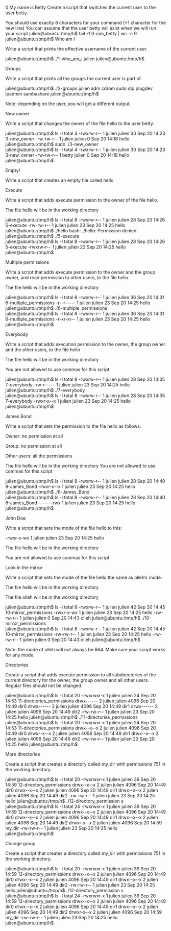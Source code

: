 0 My name is Betty
Create a script that switches the current user to the user betty.

You should use exactly 8 characters for your command (+1 character for the new line)
You can assume that the user betty will exist when we will run your script
julien@ubuntu:/tmp/h$ tail -1 0-iam_betty | wc -c
9
julien@ubuntu:/tmp/h$
Who am I 

Write a script that prints the effective username of the current user. 

julien@ubuntu:/tmp/h$ ./1-who_am_i 
julien 
julien@ubuntu:/tmp/h$ 

Groups  

Write a script that prints all the groups the current user is part of. 

julien@ubuntu:/tmp/h$ ./2-groups 
julien adm cdrom sudo dip plugdev lpadmin sambashare 
julien@ubuntu:/tmp/h$  
 

Note: depending on the user, you will get a different output. 

New owner 

Write a script that changes the owner of the file hello to the user betty. 

julien@ubuntu:/tmp/h$ ls -l 
total 4 
-rwxrw-r-- 1 julien julien 30 Sep 20 14:23 3-new_owner 
-rw-rw-r-- 1 julien julien  0 Sep 20 14:18 hello 
julien@ubuntu:/tmp/h$ sudo ./3-new_owner  
julien@ubuntu:/tmp/h$ ls -l 
total 4 
-rwxrw-r-- 1 julien julien 30 Sep 20 14:23 3-new_owner 
-rw-rw-r-- 1 betty  julien  0 Sep 20 14:18 hello 
julien@ubuntu:/tmp/h$ 

Empty! 

Write a script that creates an empty file called hello 

Execute 

Write a script that adds execute permission to the owner of the file hello. 

The file hello will be in the working directory 

julien@ubuntu:/tmp/h$ ls -l 
total 8 
-rwxrw-r-- 1 julien julien 28 Sep 20 14:26 5-execute 
-rw-rw-r-- 1 julien julien 23 Sep 20 14:25 hello 
julien@ubuntu:/tmp/h$ ./hello 
bash: ./hello: Permission denied 
julien@ubuntu:/tmp/h$ ./5-execute  
julien@ubuntu:/tmp/h$ ls -l 
total 8 
-rwxrw-r-- 1 julien julien 28 Sep 20 14:26 5-execute 
-rwxrw-r-- 1 julien julien 23 Sep 20 14:25 hello 
julien@ubuntu:/tmp/h$ 

Multiple permissions 

Write a script that adds execute permission to the owner and the group owner, and read permission to other users, to the file hello. 

The file hello will be in the working directory 

julien@ubuntu:/tmp/h$ ls -l 
total 8 
-rwxrw-r-- 1 julien julien 36 Sep 20 14:31 6-multiple_permissions 
-r--r----- 1 julien julien 23 Sep 20 14:25 hello 
julien@ubuntu:/tmp/h$ ./6-multiple_permissions  
julien@ubuntu:/tmp/h$ ls -l 
total 8 
-rwxrw-r-- 1 julien julien 36 Sep 20 14:31 6-multiple_permissions 
-r-xr-xr-- 1 julien julien 23 Sep 20 14:25 hello 
julien@ubuntu:/tmp/h$ 

Everybody 

Write a script that adds execution permission to the owner, the group owner and the other users, to the file hello 

The file hello will be in the working directory 

You are not allowed to use commas for this script 

julien@ubuntu:/tmp/h$ ls -l 
total 8 
-rwxrw-r-- 1 julien julien 28 Sep 20 14:35 7-everybody 
-rw-r----- 1 julien julien 23 Sep 20 14:25 hello 
julien@ubuntu:/tmp/h$ ./7-everybody  
julien@ubuntu:/tmp/h$ ls -l 
total 8 
-rwxrw-r-- 1 julien julien 28 Sep 20 14:35 7-everybody 
-rwxr-x--x 1 julien julien 23 Sep 20 14:25 hello 
julien@ubuntu:/tmp/h$ 

James Bond 

Write a script that sets the permission to the file hello as follows: 

Owner: no permission at all 

Group: no permission at all 

Other users: all the permissions 

The file hello will be in the working directory You are not allowed to use commas for this script 

julien@ubuntu:/tmp/h$ ls -l 
total 8 
-rwxrw-r-- 1 julien julien 28 Sep 20 14:40 8-James_Bond 
-rwxr-x--x 1 julien julien 23 Sep 20 14:25 hello 
julien@ubuntu:/tmp/h$ ./8-James_Bond  
julien@ubuntu:/tmp/h$ ls -l 
total 8 
-rwxrw-r-- 1 julien julien 28 Sep 20 14:40 8-James_Bond 
-------rwx 1 julien julien 23 Sep 20 14:25 hello 
julien@ubuntu:/tmp/h$ 

John Doe 

Write a script that sets the mode of the file hello to this: 

-rwxr-x-wx 1 julien julien 23 Sep 20 14:25 hello 
 

The file hello will be in the working directory 

You are not allowed to use commas for this script 

Look in the mirror 

Write a script that sets the mode of the file hello the same as olleh’s mode. 

The file hello will be in the working directory 

The file olleh will be in the working directory 

julien@ubuntu:/tmp/h$ ls -l 
total 8 
-rwxrw-r-- 1 julien julien 42 Sep 20 14:45 10-mirror_permissions 
-rwxr-x-wx 1 julien julien 23 Sep 20 14:25 hello 
-rw-rw-r-- 1 julien julien  0 Sep 20 14:43 olleh 
julien@ubuntu:/tmp/h$ ./10-mirror_permissions  
julien@ubuntu:/tmp/h$ ls -l 
total 8 
-rwxrw-r-- 1 julien julien 42 Sep 20 14:45 10-mirror_permissions 
-rw-rw-r-- 1 julien julien 23 Sep 20 14:25 hello 
-rw-rw-r-- 1 julien julien  0 Sep 20 14:43 olleh 
julien@ubuntu:/tmp/h$  
 

Note: the mode of olleh will not always be 664. Make sure your script works for any mode. 

Directories 

Create a script that adds execute permission to all subdirectories of the current directory for the owner, the group owner and all other users. Regular files should not be changed. 

julien@ubuntu:/tmp/h$ ls -l 
total 20 
-rwxrwxr-x 1 julien julien   24 Sep 20 14:53 11-directories_permissions 
drwx------ 2 julien julien 4096 Sep 20 14:49 dir0 
drwx------ 2 julien julien 4096 Sep 20 14:49 dir1 
drwx------ 2 julien julien 4096 Sep 20 14:49 dir2 
-rw-rw-r-- 1 julien julien   23 Sep 20 14:25 hello 
julien@ubuntu:/tmp/h$ ./11-directories_permissions  
julien@ubuntu:/tmp/h$ ls -l 
total 20 
-rwxrwxr-x 1 julien julien   24 Sep 20 14:53 11-directories_permissions 
drwx--x--x 2 julien julien 4096 Sep 20 14:49 dir0 
drwx--x--x 2 julien julien 4096 Sep 20 14:49 dir1 
drwx--x--x 2 julien julien 4096 Sep 20 14:49 dir2 
-rw-rw-r-- 1 julien julien   23 Sep 20 14:25 hello 
julien@ubuntu:/tmp/h$ 

More directories 

Create a script that creates a directory called my_dir with permissions 751 in the working directory. 

julien@ubuntu:/tmp/h$ ls -l 
total 20 
-rwxrwxr-x 1 julien julien   39 Sep 20 14:59 12-directory_permissions 
drwx--x--x 2 julien julien 4096 Sep 20 14:49 dir0 
drwx--x--x 2 julien julien 4096 Sep 20 14:49 dir1 
drwx--x--x 2 julien julien 4096 Sep 20 14:49 dir2 
-rw-rw-r-- 1 julien julien   23 Sep 20 14:25 hello 
julien@ubuntu:/tmp/h$ ./12-directory_permission s 
julien@ubuntu:/tmp/h$ ls -l 
total 24 
-rwxrwxr-x 1 julien julien   39 Sep 20 14:59 12-directory_permissions 
drwx--x--x 2 julien julien 4096 Sep 20 14:49 dir0 
drwx--x--x 2 julien julien 4096 Sep 20 14:49 dir1 
drwx--x--x 2 julien julien 4096 Sep 20 14:49 dir2 
drwxr-x--x 2 julien julien 4096 Sep 20 14:59 my_dir 
-rw-rw-r-- 1 julien julien   23 Sep 20 14:25 hello 
julien@ubuntu:/tmp/h$  

Change group 

Create a script that creates a directory called my_dir with permissions 751 in the working directory. 

julien@ubuntu:/tmp/h$ ls -l 
total 20 
-rwxrwxr-x 1 julien julien   39 Sep 20 14:59 12-directory_permissions 
drwx--x--x 2 julien julien 4096 Sep 20 14:49 dir0 
drwx--x--x 2 julien julien 4096 Sep 20 14:49 dir1 
drwx--x--x 2 julien julien 4096 Sep 20 14:49 dir2 
-rw-rw-r-- 1 julien julien   23 Sep 20 14:25 hello 
julien@ubuntu:/tmp/h$ ./12-directory_permission s 
julien@ubuntu:/tmp/h$ ls -l 
total 24 
-rwxrwxr-x 1 julien julien   39 Sep 20 14:59 12-directory_permissions 
drwx--x--x 2 julien julien 4096 Sep 20 14:49 dir0 
drwx--x--x 2 julien julien 4096 Sep 20 14:49 dir1 
drwx--x--x 2 julien julien 4096 Sep 20 14:49 dir2 
drwxr-x--x 2 julien julien 4096 Sep 20 14:59 my_dir 
-rw-rw-r-- 1 julien julien   23 Sep 20 14:25 hello 
julien@ubuntu:/tmp/h$  
